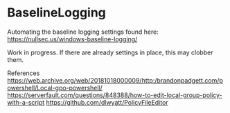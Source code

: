 # BaselineLogging
Automating the baseline logging settings found here: https://nullsec.us/windows-baseline-logging/

Work in progress. If there are already settings in place, this may clobber them.

References
https://web.archive.org/web/20181018000009/http:/brandonpadgett.com/powershell/Local-gpo-powershell/
https://serverfault.com/questions/848388/how-to-edit-local-group-policy-with-a-script
https://github.com/dlwyatt/PolicyFileEditor

